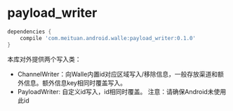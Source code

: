 # payload_writer

```groovy
dependencies {
    compile 'com.meituan.android.walle:payload_writer:0.1.0'
}
```

本库对外提供两个写入类：

- ChannelWriter：向Walle内置id对应区域写入/移除信息，一般存放渠道和额外信息。额外信息key相同时覆盖写入。
- PayloadWriter: 自定义id写入，id相同时覆盖。
  注意：请确保Android未使用此id